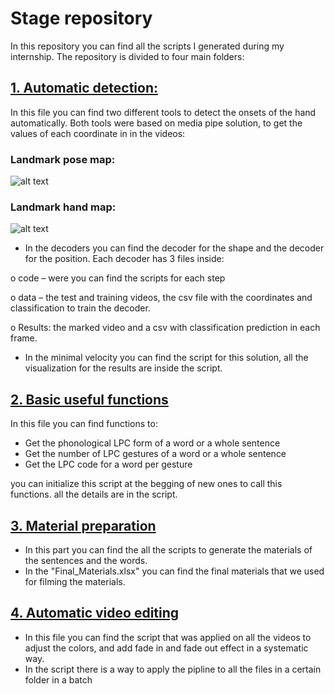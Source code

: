 # Stage repository #

In this repository you can find all the scripts I generated during my internship.
The repository is divided to four main folders:

## [1. Automatic detection:](https://github.com/HagarSalpeter/Stage/tree/main/automatic%20detection)
In this file you can find two different tools to detect the onsets of the hand automatically.
Both tools were based on media pipe solution, to get the values of each coordinate in in the videos:

### Landmark pose map: ###
![alt text](https://google.github.io/mediapipe/images/mobile/pose_tracking_full_body_landmarks.png)

### Landmark hand map: ###
![alt text](https://google.github.io/mediapipe/images/mobile/hand_landmarks.png)

-	In the decoders you can find the decoder for the shape and the decoder for the position. Each decoder has 3 files inside:

   o	code – were you can find the scripts for each step

   o	data – the test and training videos, the csv file with the coordinates and classification to train the decoder.

   o	Results: the marked video and a csv with classification prediction in each frame.

-	In the minimal velocity you can find the script for this solution, all the visualization for the results are inside the script.



## [2. Basic useful functions](https://github.com/HagarSalpeter/Stage/tree/main/basic%20useful%20functions)
In this file you can find functions to:
 - Get the phonological LPC form of a word or a whole sentence
 - Get the number of LPC gestures of a word or a whole sentence
 - Get the LPC code for a word per gesture

you can initialize this script at the begging of new ones to call this functions. all the details are in the script.

## [3. Material preparation](https://github.com/HagarSalpeter/Stage/tree/main/material%20preparation)
- In this part you can find the all the scripts to generate the materials of the sentences and the words.
- In the "Final_Materials.xlsx" you can find the final materials that we used for filming the materials.

## [4. Automatic video editing](https://github.com/HagarSalpeter/Stage/tree/main/automatic%20video%20editing)
- In this file you can find the script that was applied on all the videos to adjust the colors,
  and add fade in and fade out effect in a systematic way.
- In the script there is a way to apply the pipline to all the files in a certain folder in a batch
